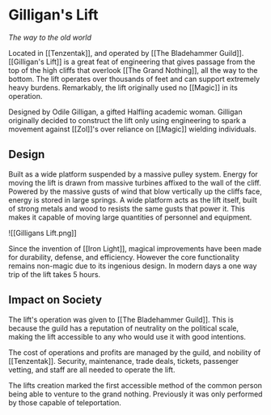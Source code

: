 # Gilligan's Lift
*The way to the old world*

Located in [[Tenzentak]], and operated by [[The Bladehammer Guild]]. [[Gilligan's Lift]] is a great feat of engineering that gives passage from the top of the high cliffs that overlook [[The Grand Nothing]], all the way to the bottom. The lift operates over thousands of feet and can support extremely heavy burdens. Remarkably, the lift originally used no [[Magic]] in its operation.

Designed by Odile Gilligan, a gifted Halfling academic woman. Gilligan originally decided to construct the lift only using engineering to spark a movement against [[Zol]]'s over reliance on [[Magic]] wielding individuals. 

## Design
Built as a wide platform suspended by a massive pulley system. Energy for moving the lift is drawn from massive turbines affixed to the wall of the cliff. Powered by the massive gusts of wind that blow vertically up the cliffs face, energy is stored in large springs. A wide platform acts as the lift itself, built of strong metals and wood to resists the same gusts that power it. This makes it capable of moving large quantities of personnel and equipment.

![[Gilligans Lift.png]] 

Since the invention of [[Iron Light]], magical improvements have been made for durability, defense, and efficiency. However the core functionality remains non-magic due to its ingenious design. In modern days a one way trip of the lift takes 5 hours. 

## Impact on Society
The lift's operation was given to [[The Bladehammer Guild]]. This is because the guild has a reputation of neutrality on the political scale, making the lift accessible to any who would use it with good intentions.

The cost of operations and profits are managed by the guild, and nobility of [[Tenzentak]]. Security, maintenance, trade deals, tickets, passenger vetting, and staff are all needed to operate the lift.

The lifts creation marked the first accessible method of the common person being able to venture to the grand nothing. Previously it was only performed by those capable of teleportation.